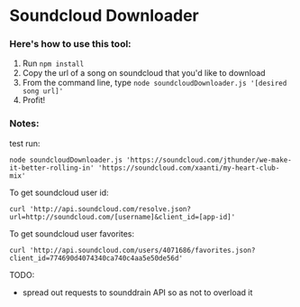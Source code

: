 # Soundcloud Downloader

### Here's how to use this tool:
  1. Run `npm install`
  2. Copy the url of a song on soundcloud that you'd like to download
  3. From the command line, type `node soundcloudDownloader.js '[desired song url]'`
  4. Profit!

### Notes:
test run:

    node soundcloudDownloader.js 'https://soundcloud.com/jthunder/we-make-it-better-rolling-in' 'https://soundcloud.com/xaanti/my-heart-club-mix'


To get soundcloud user id:

    curl 'http://api.soundcloud.com/resolve.json?url=http://soundcloud.com/[username]&client_id=[app-id]'

To get soundcloud user favorites:

    curl 'http://api.soundcloud.com/users/4071686/favorites.json?client_id=774690d4074340ca740c4aa5e50de56d'


TODO:
- spread out requests to sounddrain API so as not to overload it